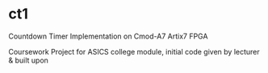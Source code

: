 # ct1
Countdown Timer Implementation on Cmod-A7 Artix7 FPGA

Coursework Project for ASICS college module, initial code given by lecturer & built upon
